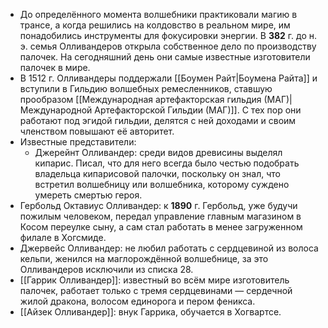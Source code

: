 - До определённого момента волшебники практиковали магию в трансе, а когда решились на колдовство в реальном мире, им понадобились инструменты для фокусировки энергии. В **382** г. до н. э. семья Олливандеров открыла собственное дело по производству палочек. На сегодняшний день они самые известные изготовители палочек в мире.
- В 1512 г. Олливандеры поддержали [[Боумен Райт|Боумена Райта]] и вступили в Гильдию волшебных ремесленников, ставшую прообразом [[Международная артефакторская гильдия (МАГ)|Международной Артефакторской Гильдии (МАГ)]]. С тех пор они работают под эгидой гильдии, делятся с ней доходами и своим членством повышают её авторитет.
- Известные представители:
  - Джерейнт Олливандер: среди видов древисины выделял кипарис. Писал, что для него всегда было честью подобрать владельца кипарисовой палочки, поскольку он знал, что встретил волшебницу или волшебника, которому суждено умереть смертью героя.
 - Гербольд Октавиус Олливандер: к **1890** г. Гербольд, уже будучи пожилым человеком, передал управление главным магазином в Косом переулке сыну, а сам стал работать в менее загруженном филале в Хогсмиде.
 - Джервейс Олливандер: не любил работать с сердцевиной из волоса кельпи, женился на маглорождённой волшебнице, за это Олливандеров исключили из списка 28.
 - [[Гаррик Олливандер]]: известный во всём мире изготовитель палочек, работает только с тремя сердцевинами — сердечной жилой дракона, волосом единорога и пером феникса.
 - [[Айзек Олливандер]]: внук Гаррика, обучается в Хогвартсе.
